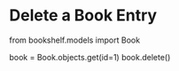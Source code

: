 # Delete a Book Entry
from bookshelf.models import Book

book = Book.objects.get(id=1)
book.delete()
